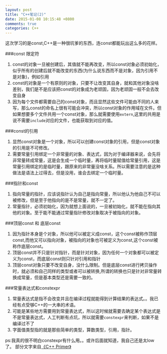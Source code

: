 ```yaml
---
layout: post
title: "C++笔记(2)"
date: 2015-01-08 10:15:48 +0800
comments: true
categories: C++
---
```

这次学习的是const,C++是一种很坑爹的东西，连const都能玩出这么多的花样。
<!-- more -->
###const 限定符
1. const的对象一旦被创建后，其值就不能再改变，所以const对象必须初始化，似乎所有的创建后就不能改变的东西(为什么说东西而不是对象，因为引用不是对象)，例如引用
2. const的对象是一个有原则的对象，只要不让改变其自身，就和其他对象没啥差别，我们是不是应该把const的对象成为老顽固，因为老顽固一般不会去改变自身
3. 因为每个文件都需要自己的const对象，而且显然这些文件可能由不同的人来写，那么const的命名上很有可能会冲突，所以const对象的作用域在文件。但如果想要多个文件共用一个const对象，那么就需要使用`extern`,这里的共用是说不需要`include`对应的文件，也能获取到对应的值。

###const的引用
1. 显然const对象是一个对象，所以可以创建const对象的引用，但是const对象的引用是不可修改。
2. 需要常量引用绑定一个非常量的对象、表达式，因为对于编译器来说，会先将非常量转成常量，这是会生成一个临时量，再将临时量赋值给常量引用，这是常量引用绑定的是临时量，跟原来的非常量没啥关系。所以需要注意的是这种做法是语法上过得去，但是没用，谁会去绑定一个临时量。

###指针和const
1. 指向常量的指针，应该说指针认为自己是指向常量，所以他认为他自己不可以被修改，但是至于他指向的是不是常量，就不一定了。
2. 常量指针，必须初始化，因为就想上面说的，一旦被初始化，就不能在指向其他的对象。至于能不能通过常量指针修改对象取决于被指向的对象。

###顶层const 和 底层const
1. 因为指针本身是个对象，所以他可以被定义成const，这个const被称作顶层const,而他又可以指向对象，被指向的对象也可被定义为const,这个const被称作底层const。
2. 顶层const并不只是针对指针，而是针对对象，因为任何一个对象都可以被定义为const，而底层const则只针对引用和指针
3. 顶层const对象只要不改变自身，没什么限制。但是底层const进行拷贝操作时，就必须和自己同样的类型或者可以被转换,所谓的转换也只是针对非常量转换成常量，但是基本类型还是需要一致的。

###常量表达式和constexpr
1. 常量表达式是指不会改变并且在编译过程就能得到计算结果的表达式。。我已经有点受够C++的一大串的术语。
2. 可能是某些地方需要用到常量表达式，所以这时候就需要去确定某个表达式是不是常量表达式，人工判断有点坑，所以就需要`constexpr`来判断，如果不是编译过不了
3. 字面值类型指的就是那些简单的类型，算数类型，引用，指针。

ps:我真的很不明白constexpr有什么用。。或许后面就知道，我自己还是太low了。
部分文字来自[《C++ Primer》](http://www.amazon.cn/gp/product/B00ESUIL0O/ref=as_li_ss_tl?ie=UTF8&camp=536&creative=3132&creativeASIN=B00ESUIL0O&linkCode=as2&tag=robinwu-23)
